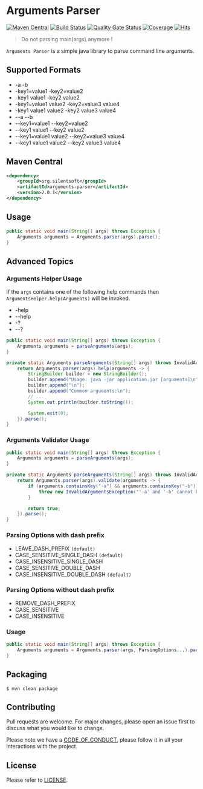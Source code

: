 # Arguments Parser

[![Maven Central](https://img.shields.io/maven-central/v/org.silentsoft/arguments-parser)](https://search.maven.org/artifact/org.silentsoft/arguments-parser)
[![Build Status](https://app.travis-ci.com/silentsoft/arguments-parser.svg?branch=master)](https://app.travis-ci.com/silentsoft/arguments-parser)
[![Quality Gate Status](https://sonarcloud.io/api/project_badges/measure?project=silentsoft_arguments-parser&metric=alert_status)](https://sonarcloud.io/dashboard?id=silentsoft_arguments-parser)
[![Coverage](https://sonarcloud.io/api/project_badges/measure?project=silentsoft_arguments-parser&metric=coverage)](https://sonarcloud.io/dashboard?id=silentsoft_arguments-parser)
[![Hits](https://hits.sh/github.com/silentsoft/arguments-parser.svg)](https://hits.sh/github.com/silentsoft/arguments-parser/)

> Do not parsing main(args) anymore !

`Arguments Parser` is a simple java library to parse command line arguments.

## Supported Formats
  * -a -b
  * -key1=value1 -key2=value2
  * -key1 value1 -key2 value2
  * -key1=value1 value2 -key2=value3 value4
  * -key1 value1 value2 -key2 value3 value4
  * --a --b
  * --key1=value1 --key2=value2
  * --key1 value1 --key2 value2
  * --key1=value1 value2 --key2=value3 value4
  * --key1 value1 value2 --key2 value3 value4

## Maven Central
```xml
<dependency>
    <groupId>org.silentsoft</groupId>
    <artifactId>arguments-parser</artifactId>
    <version>2.0.1</version>
</dependency>
```

## Usage
```java
public static void main(String[] args) throws Exception {
    Arguments arguments = Arguments.parser(args).parse();
}
```

## Advanced Topics

### Arguments Helper Usage
If the `args` contains one of the following help commands then `ArgumentsHelper.help(Arguments)` will be invoked.
  * -help
  * --help
  * -?
  * --?
```java
public static void main(String[] args) throws Exception {
    Arguments arguments = parseArguments(args);
}

private static Arguments parseArguments(String[] args) throws InvalidArgumentsException {
    return Arguments.parser(args).help(arguments -> {
        StringBuilder builder = new StringBuilder();
        builder.append("Usage: java -jar application.jar [arguments]\n");
        builder.append("\n");
        builder.append("Common arguments:\n");
        // ...
        System.out.println(builder.toString());

        System.exit(0);
    }).parse();
}
```

### Arguments Validator Usage
```java
public static void main(String[] args) throws Exception {
    Arguments arguments = parseArguments(args);
}

private static Arguments parseArguments(String[] args) throws InvalidArgumentsException {
    return Arguments.parser(args).validate(arguments -> {
        if (arguments.containsKey("-a") && arguments.containsKey("-b")) {
            throw new InvalidArgumentsException("'-a' and '-b' cannot be exists together.");
        }

        return true;
    }).parse();
}
```

### Parsing Options with dash prefix
  * LEAVE_DASH_PREFIX `(default)`
  * CASE_SENSITIVE_SINGLE_DASH `(default)`
  * CASE_INSENSITIVE_SINGLE_DASH
  * CASE_SENSITIVE_DOUBLE_DASH
  * CASE_INSENSITIVE_DOUBLE_DASH `(default)`

### Parsing Options without dash prefix
  * REMOVE_DASH_PREFIX
  * CASE_SENSITIVE
  * CASE_INSENSITIVE

### Usage
```java
public static void main(String[] args) throws Exception {
    Arguments arguments = Arguments.parser(args, ParsingOptions...).parse();
}
```

## Packaging
```
$ mvn clean package
```

## Contributing
Pull requests are welcome. For major changes, please open an issue first to discuss what you would like to change.

Please note we have a [CODE_OF_CONDUCT](https://github.com/silentsoft/arguments-parser/blob/master/CODE_OF_CONDUCT.md), please follow it in all your interactions with the project.

## License
Please refer to [LICENSE](https://github.com/silentsoft/arguments-parser/blob/master/LICENSE.txt).
